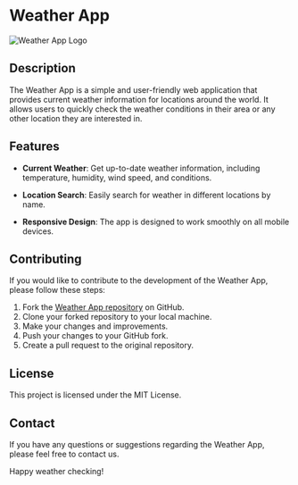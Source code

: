 # Weather App

![Weather App Logo](https://cdn-icons-png.flaticon.com/512/4052/4052984.png)

## Description

The Weather App is a simple and user-friendly web application that provides current weather
information for locations around the world. It allows users to quickly check the weather conditions
in their area or any other location they are interested in.

## Features

- **Current Weather**: Get up-to-date weather information, including temperature, humidity, wind
  speed, and conditions.

- **Location Search**: Easily search for weather in different locations by name.

- **Responsive Design**: The app is designed to work smoothly on all mobile devices.

## Contributing

If you would like to contribute to the development of the Weather App, please follow these steps:

1. Fork the [Weather App repository](https://github.com/antoniokranjcina/Weather) on GitHub.
2. Clone your forked repository to your local machine.
3. Make your changes and improvements.
4. Push your changes to your GitHub fork.
5. Create a pull request to the original repository.

## License

This project is licensed under the MIT License.

## Contact

If you have any questions or suggestions regarding the Weather App, please feel free to contact us.

Happy weather checking!